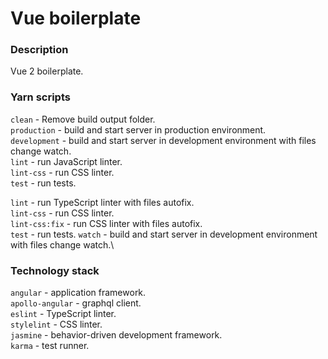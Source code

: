 # Vue boilerplate

### Description
Vue 2 boilerplate.

### Yarn scripts
`clean` - Remove build output folder.\
`production` - build and start server in production environment.\
`development` - build and start server in development environment with files change watch.\
`lint` - run JavaScript linter.\
`lint-css` - run CSS linter.\
`test` - run tests.

`lint` - run TypeScript linter with files autofix.\
`lint-css` - run CSS linter.\
`lint-css:fix` - run CSS linter with files autofix.\
`test` - run tests.
`watch` - build and start server in development environment with files change watch.\

### Technology stack
`angular` - application framework.\
`apollo-angular` - graphql client.\
`eslint` - TypeScript linter.\
`stylelint` - CSS linter.\
`jasmine` - behavior-driven development framework.\
`karma` - test runner.
